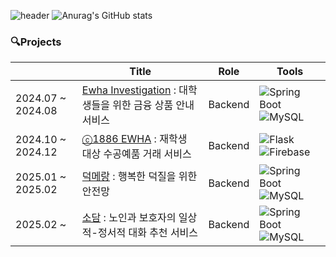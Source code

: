 ![header](https://capsule-render.vercel.app/api?type=rounded&color=FFD1DC&height=150&section=header&text=Soohee%20Choi&fontSize=80)
![Anurag's GitHub stats](https://github-readme-stats.vercel.app/api?username=erika0915&show_icons=true&theme=github-readme-stats)

### 🔍Projects 
|  | Title  | Role | Tools |
|------|-----------|------|---------|
| 2024.07 ~ 2024.08 | [Ewha Investigation](https://github.com/erika0915/ewha-investigation) : 대학생들을 위한 금융 상품 안내 서비스 | Backend | ![Spring Boot](https://img.shields.io/badge/Spring%20Boot-6DB33F?style=for-the-badge&logo=spring-boot&logoColor=white) ![MySQL](https://img.shields.io/badge/MySQL-4479A1?style=for-the-badge&logo=mysql&logoColor=white)|
| 2024.10 ~ 2024.12| [ⓒ1886 EWHA](https://github.com/erika0915/osp-ewhamarket) : 재학생 대상 수공예품 거래 서비스  |  Backend | ![Flask](https://img.shields.io/badge/Flask-000000?style=for-the-badge&logo=flask&logoColor=white) ![Firebase](https://img.shields.io/badge/Firebase-FFCA28?style=for-the-badge&logo=firebase&logoColor=black)|
| 2025.01 ~ 2025.02 | [덕메랑](https://github.com/duckmelang) : 행복한 덕질을 위한 안전망  | Backend | ![Spring Boot](https://img.shields.io/badge/Spring%20Boot-6DB33F?style=for-the-badge&logo=spring-boot&logoColor=white) ![MySQL](https://img.shields.io/badge/MySQL-4479A1?style=for-the-badge&logo=mysql&logoColor=white)|
| 2025.02 ~ | [소담](https://github.com/sodam-team5) : 노인과 보호자의 일상적-정서적 대화 추천 서비스  | Backend | ![Spring Boot](https://img.shields.io/badge/Spring%20Boot-6DB33F?style=for-the-badge&logo=spring-boot&logoColor=white) ![MySQL](https://img.shields.io/badge/MySQL-4479A1?style=for-the-badge&logo=mysql&logoColor=white) |
